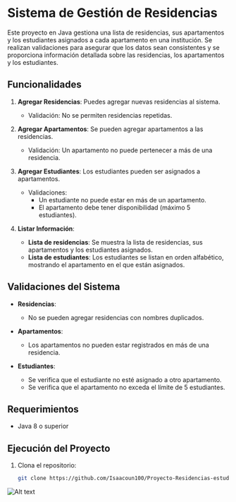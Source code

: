 # Sistema de Gestión de Residencias

Este proyecto en Java gestiona una lista de residencias, sus apartamentos y los estudiantes asignados a cada apartamento en una institución. Se realizan validaciones para asegurar que los datos sean consistentes y se proporciona información detallada sobre las residencias, los apartamentos y los estudiantes.

## Funcionalidades

1. **Agregar Residencias**: Puedes agregar nuevas residencias al sistema.
   - Validación: No se permiten residencias repetidas.
   
2. **Agregar Apartamentos**: Se pueden agregar apartamentos a las residencias.
   - Validación: Un apartamento no puede pertenecer a más de una residencia.

3. **Agregar Estudiantes**: Los estudiantes pueden ser asignados a apartamentos.
   - Validaciones:
     - Un estudiante no puede estar en más de un apartamento.
     - El apartamento debe tener disponibilidad (máximo 5 estudiantes).

4. **Listar Información**:
   - **Lista de residencias**: Se muestra la lista de residencias, sus apartamentos y los estudiantes asignados.
   - **Lista de estudiantes**: Los estudiantes se listan en orden alfabético, mostrando el apartamento en el que están asignados.

## Validaciones del Sistema

- **Residencias**:
  - No se pueden agregar residencias con nombres duplicados.

- **Apartamentos**:
  - Los apartamentos no pueden estar registrados en más de una residencia.

- **Estudiantes**:
  - Se verifica que el estudiante no esté asignado a otro apartamento.
  - Se verifica que el apartamento no exceda el límite de 5 estudiantes.

## Requerimientos

- Java 8 o superior

## Ejecución del Proyecto

1. Clona el repositorio:
   ```bash
   git clone https://github.com/Isaacoun100/Proyecto-Residencias-estudiantiles

![Alt text](UMLClassDiagran.png)
